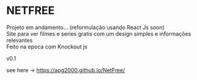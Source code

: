 
<h1>NETFREE</h1>

Projeto em andamento... (reformulação usando React Js soon)
<br>
Site para ver filmes e series gratis com um design simples e informações relevantes
<br>
Feito na epoca com Knockout js

v0.1

see here -> <a target="_blank">https://apg2000.github.io/NetFree/</a>
